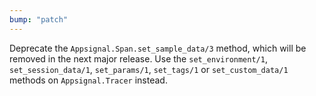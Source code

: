 ```yaml
---
bump: "patch"
---
```


Deprecate the `Appsignal.Span.set_sample_data/3` method, which will be removed in the next major release. Use the `set_environment/1`, `set_session_data/1`, `set_params/1`, `set_tags/1` or `set_custom_data/1` methods on `Appsignal.Tracer` instead.
